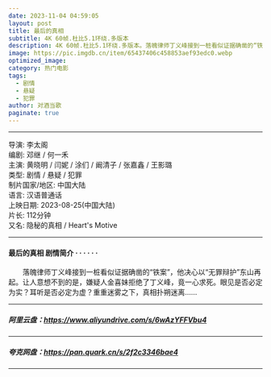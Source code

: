 ```yaml
---
date: 2023-11-04 04:59:05
layout: post
title: 最后的真相
subtitle: 4K 60帧.杜比5.1环绕.多版本
description: 4K 60帧.杜比5.1环绕.多版本。落魄律师丁义峰接到一桩看似证据确凿的“铁案”，他决心以“无罪辩护”东山再起。让人意想不到的是，嫌疑人金喜妹拒绝了丁义峰，竟一心求死。眼见是否必定为实...
image: https://pic.imgdb.cn/item/65437406c458853aef93edc0.webp
optimized_image: 
category: 热门电影
tags:
  - 剧情
  - 悬疑
  - 犯罪
author: 对酒当歌
paginate: true
---
```


---

导演: 李太阁  
编剧: 邓继 / 何一禾  
主演: 黄晓明 / 闫妮 / 涂们 / 阚清子 / 张嘉鑫 / 王影璐  
类型: 剧情 / 悬疑 / 犯罪  
制片国家/地区: 中国大陆  
语言: 汉语普通话  
上映日期: 2023-08-25(中国大陆)  
片长: 112分钟  
又名: 隐秘的真相 / Heart's Motive  

---

#### 最后的真相 剧情简介 · · · · · ·

　　落魄律师丁义峰接到一桩看似证据确凿的“铁案”，他决心以“无罪辩护”东山再起。让人意想不到的是，嫌疑人金喜妹拒绝了丁义峰，竟一心求死。眼见是否必定为实？耳听是否必定为虚？重重迷雾之下，真相扑朔迷离……

---

##### 阿里云盘：<https://www.aliyundrive.com/s/6wAzYFFVbu4>

---

##### 夸克网盘：<https://pan.quark.cn/s/2f2c3346bae4>

---

